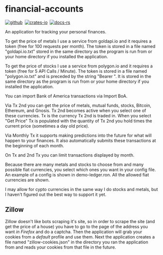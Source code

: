 # financial-accounts

[![github]](https://github.com/dcampbell24/financial-accounts)&ensp;[![crates-io]](https://crates.io/crates/financial-accounts)&ensp;[![docs-rs]](https://docs.rs/financial-accounts)

[github]: https://img.shields.io/badge/github-8da0cb?style=for-the-badge&labelColor=555555&logo=github
[crates-io]: https://img.shields.io/badge/crates.io-fc8d62?style=for-the-badge&labelColor=555555&logo=rust
[docs-rs]: https://img.shields.io/badge/docs.rs-66c2a5?style=for-the-badge&labelColor=555555&logo=docs.rs

An application for tracking your personal finances.

To get the price of metals I use a service from goldapi.io and it requires a
token (free for 100 requests per month). The token is stored in a file named
"goldapi.io.txt" stored in the same directory as the program
is run from or your home directory if you installed the application.

To get the price of stocks I use a service from polygon.io and it requires a
token (free for 5 API Calls / Minute). The token is stored in a file named
"polygon.io.txt" and is preceded by the string "Bearer ". It is stored in the
same directory as the program is run from or your home directory if you
installed the application.

You can import Bank of America transactions via Import BoA.

Via Tx 2nd you can get the price of metals, mutual funds, stocks, Bitcoin,
Ethereum, and Gnosis. Tx 2nd becomes active when you select one of these
currencies. Tx is the currency Tx 2nd is traded in. When you select "Get Price"
Tx is populated with the quantity of Tx 2nd you hold times the current price
(sometimes a day old price).

Via Monthly Tx it supports making predictions into the future for what will
happen to your finances. It also automatically submits these transactions at
the beginning of each month.

On Tx and 2nd Tx you can limit transactions displayed by month.

Because there are many metals and stocks to choose from and many possible
fiat currencies, you select which ones you want in your config file. An
example of a config is shown in demo-ledger.ron. All the allowed fiat
currencies are shown.

I may allow for cypto currencies in the same way I do stocks and metals, but I
haven't figured out the best way to support it yet.

## Zillow

Zillow doesn't like bots scraping it's site, so in order to scrape the site
(and get the price of a house) you have to go to the page of the address you
want _in Firefox_ and do a captcha. Then the application will grab your cookies
from a _default_ profile and use them. Next the application creates a file
named "zillow-cookies.json" in the directory you ran the application from and
reads your cookies from that file in the future.
